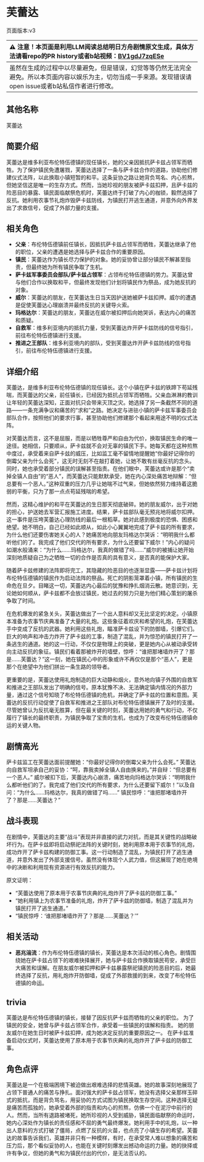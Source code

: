 # 芙蕾达
页面版本:v3
 

| :warning: 注意！本页面是利用LLM阅读总结明日方舟剧情原文生成，具体方法请看repo的PR history或者b站视频：[BV1gdJ7zqESe](https://www.bilibili.com/video/BV1gdJ7zqESe/)         |
|:----------------------------|
| 虽然在生成的过程中以尽量避免，但是错误，幻觉等等仍然无法完全避免。所以本页面内容以娱乐为主，切勿当成一手来源。发现错误请open issue或者b站私信作者进行修改。|



## 其他名称
芙蕾达
## 简要介绍
芙蕾达是维多利亚布伦特伍德镇的现任镇长，她的父亲因抵抗萨卡兹占领军而牺牲。为了保护镇民免遭屠戮，芙蕾达选择了一条与萨卡兹合作的道路，协助他们修建仪式法阵，以此换取小镇短暂的和平。这条妥协之路让她背负骂名、内心煎熬，但她坚信这是唯一的生存方式。然而，当她珍视的朋友被萨卡兹扣押，且萨卡兹的险恶目的暴露、镇民面临献祭危机时，芙蕾达终于打破了内心的枷锁，毅然选择了反抗。她利用农事节礼炮炸毁萨卡兹防线，为镇民打开逃生通道，并意外向外界发出了求救信号，促成了外部力量的支援。
## 相关角色
-   **父亲**：布伦特伍德镇前任镇长，因抵抗萨卡兹占领军而牺牲，芙蕾达继承了他的职位，父亲的遭遇是她选择与萨卡兹合作的重要原因。
-   **镇民**：芙蕾达作为镇长尽力保护的对象。她的妥协曾让部分镇民不解甚至指责，但最终她为所有镇民争取了生机。
-   **萨卡兹军事委员会部队/萨卡兹占领军**：占领布伦特伍德镇的势力。芙蕾达曾与他们合作以换取和平，但最终发现他们计划将镇民作为祭品，成为她反抗的对象。
-   **威尔**：芙蕾达的朋友，在芙蕾达生日当天因护送她被萨卡兹扣押。威尔的遭遇是促使芙蕾达心理崩溃并最终反抗的关键导火索。
-   **玛格达尔**：芙蕾达的朋友，芙蕾达在威尔被扣押后向她哭诉，表达内心的痛苦和质疑。
-   **自救军**：维多利亚境内的抵抗力量，受到芙蕾达炸开萨卡兹防线的信号指引，前往布伦特伍德镇进行支援。
-   **推进之王部队**：维多利亚境内的部队，受到芙蕾达炸开萨卡兹防线的信号指引，前往布伦特伍德镇进行支援。
## 详细介绍
芙蕾达，是维多利亚布伦特伍德镇的现任镇长。这个小镇在萨卡兹的铁蹄下苟延残喘，而芙蕾达的父亲，前任镇长，已经因为抵抗占领军而牺牲。父亲血淋淋的教训让年轻的芙蕾达深知，正面对抗只会带来灭顶之灾。她选择了另一条截然不同的道路——一条充满争议和痛苦的“求和”之路。她决定与进驻小镇的萨卡兹军事委员会部队合作，按照他们的要求行事，甚至协助他们修建那个看起来用途不明的仪式法阵。

对芙蕾达而言，这不是屈服，而是以牺牲尊严和自由为代价，换取镇民生命的唯一途径。她相信，只要顺从，萨卡兹就不会对无辜的镇民下手。她每天都在这种煎熬中度过，承受着来自萨卡兹的威压，比如监工毫不留情地提醒她“你最好记得你的倒霉父亲为什么会死”，这无时无刻不在敲打着她，让她不敢有丝毫反抗的念头。同时，她也承受着部分镇民的误解甚至指责。在他们眼中，芙蕾达或许是那个“卖掉全镇人自由”的“恶人”，而芙蕾达只能默默承受，她在内心深处痛苦地辩解：“但总要有一个恶人。”这种双重的压力几乎让她喘不过气来，但她依然努力维持着这脆弱的平衡，只为了那一点点苟延残喘的希望。

然而，这精心维护的和平在芙蕾达的生日那天彻底破碎。她的朋友威尔，出于对她的担心，护送她去军营汇报施工进度。结果，萨卡兹部队毫无预兆地将威尔扣押。这一事件是压垮芙蕾达心理防线的最后一根稻草。她对此感到极度的恐惧、困惑和绝望。她不明白，自己已经如此顺从，如此小心翼翼地完成了萨卡兹的所有要求，为什么他们还要伤害她关心的人？她痛苦地向朋友玛格达尔哭诉：“明明我什么都听他们的了。我完成了他们交代的所有要求，为什么还要留下威尔！”内心的疑问如潮水般涌来：“为什么......玛格达尔，我真的做错了吗......”威尔的被捕让她开始深刻地质疑自己为之牺牲一切的合作是否真的具有意义，是否真的能保护大家。

随着萨卡兹修建的法阵即将完工，其隐藏的险恶目的也逐渐显露——萨卡兹计划将布伦特伍德镇的镇民作为启动法阵的祭品。死亡的阴影笼罩着小镇，所有镇民的生命危在旦夕。目睹这一切，芙蕾达内心最后的犹豫和挣扎烟消云散。她意识到，无论她如何顺从，萨卡兹都不会放过镇民，她过去的努力只是为他们精心策划的屠杀争取了时间。

在危机爆发的紧急关头，芙蕾达做出了一个出人意料却又无比坚定的决定。小镇原本准备为农事节庆典准备了大量的礼炮。这些象征着欢庆和希望的礼炮，在芙蕾达手中变成了反抗的武器。她利用这些礼炮，瞄准萨卡兹设下的防御墙，引爆它们。巨大的响声和冲击力炸开了萨卡兹的工事，制造了混乱，并为惊恐的镇民打开了一条逃生的通道。她的这一行动，不仅仅是物理上的突破，更是她内心从被动承受转向主动反抗的象征。镇民们看着那被炸开的墙壁，惊呼：“谁把那堵墙炸开了？那是......芙蕾达？”这一刻，她在镇民心中的形象或许不再仅仅是那个“恶人”，更是那个在绝望中为他们拼出一条生路的领导者。

更重要的是，芙蕾达使用礼炮制造的巨大动静和烟火，意外地向镇子外围的自救军和推进之王部队发出了明确的信号。原本犹豫不决、无法确定镇内情况的外部力量，通过这个信号知晓了布伦特伍德镇的危机，并确定了萨卡兹的位置和意图。芙蕾达的反抗行动促使了自救军和推进之王部队对布伦特伍德镇展开了及时的支援。尽管她曾认为反抗毫无胜算，但在最关键的时刻，芙蕾达用她的勇气和行动，不仅履行了镇长的最终职责，为镇民争取了宝贵的生机，也成为了改变布伦特伍德镇命运的关键人物。
## 剧情高光
萨卡兹监工在芙蕾达面前提醒她：“你最好记得你的倒霉父亲为什么会死。”
芙蕾达向自救军坦承自己的妥协：“呵，靠我卖掉全镇人自由换来的。”并自辩：“但总要有一个恶人。”
威尔被扣下后，芙蕾达内心崩溃，痛苦地向玛格达尔哭诉：“明明我什么都听他们的了。我完成了他们交代的所有要求，为什么还要留下威尔！”以及自问：“为什么......玛格达尔，我真的做错了吗......”
镇民惊呼：“谁把那堵墙炸开了？那是......芙蕾达？”
## 战斗表现
在剧情中，芙蕾达的主要“战斗”表现并非直接的武力对抗，而是其关键性的战略破坏行为。在萨卡兹即将启动祭祀法阵的关键时刻，她利用原本用于农事节的礼炮，成功炸开了萨卡兹构建的防御工事。这一行动制造了混乱，为镇民打开了逃生通道，并意外发出了外部支援信号。虽然没有体现个人武力值，但这展现了她在绝境中的决断和利用现有资源进行有效反抗的能力。

原文证明：
- “芙蕾达使用了原本用于农事节庆典的礼炮炸开了萨卡兹的防御工事。”
- “她利用镇上为农事节准备的礼炮，炸开了萨卡兹的防御墙，制造了混乱并为镇民打开了逃生通道。”
- “镇民惊呼：‘谁把那堵墙炸开了？那是......芙蕾达？’”
## 相关活动
-   **恶兆湍流**：作为布伦特伍德镇的镇长，芙蕾达是本次活动的核心角色。剧情围绕她在萨卡兹占领下的艰难抉择展开，她与萨卡兹合作换取镇民苟安，承受巨大痛苦和误解。在朋友威尔被扣押和萨卡兹暴露祭祀镇民的险恶目的后，她最终选择了反抗，用礼炮炸开防御墙，促成了外部救援的到来，改变了布伦特伍德镇的命运。
## trivia
芙蕾达是布伦特伍德镇的镇长，接替了因反抗萨卡兹而牺牲的父亲的职位。
为了镇民的安全，她曾与萨卡兹占领军合作，承受着一些镇民的误解和指责。
她的朋友威尔在她生日时被萨卡兹扣押，成为她决定反抗的重要原因之一。
在萨卡兹准备启动仪式时，芙蕾达使用了原本用于农事节庆典的礼炮炸开了萨卡兹的防御工事。
## 角色点评
芙蕾达是一个在极端困境下被迫做出艰难选择的悲情英雄。她的故事深刻地展现了占领下普通人的痛苦与挣扎。面对强大的萨卡兹占领军，她没有选择父亲那样玉碎式的抵抗，而是背负骂名，用妥协的方式试图为镇民换取生存空间。这种选择无疑是痛苦而孤独的，她承受着外部的指责和内心的煎熬，仿佛一个在泥泞中前行的人。然而，当所有退路被堵死，她所珍视的人受到威胁，镇民面临献祭的命运时，她内心深处作为镇长的责任感和不屈的勇气最终爆发。她利用手中的礼炮，以一种出人意料的方式打破了僵局，点燃了反抗的火苗，也点亮了小镇生存的希望。芙蕾达的故事告诉我们，英雄并非只有一种模样，有时，在承受常人难以想象的痛苦和压力后，那个看似妥协的人，也能在关键时刻爆发出撼动命运的力量。她的抉择或许有争议，但她的勇气和为镇民付出的代价，是无法否认的。